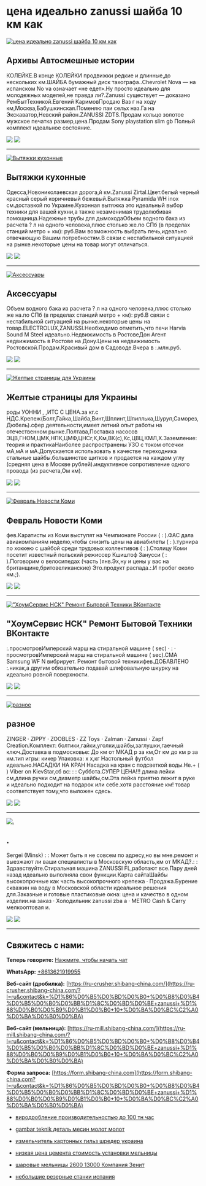 # цена идеально zanussi шайба 10 км как

<a href="https://swt.shibang-china.com/?l=ru&img&k=%D1%86%D0%B5%D0%BD%D0%B0+%D0%B8%D0%B4%D0%B5%D0%B0%D0%BB%D1%8C%D0%BD%D0%BE+zanussi+%D1%88%D0%B0%D0%B9%D0%B1%D0%B0+10+%D0%BA%D0%BC%C2%A0%D0%BA%D0%B0%D0%BA" target="_blank">![цена идеально zanussi шайба 10 км как](http://static.shibang-china.com/all-800x300/467.jpg)</a>

## Архивы Автосмешные истории
КОЛЕЙКЕ.В конце КОЛЕЙКИ продвижки редкие и длинные,до нескольких км.ШАЙБА бумажный диск тахографа..Chevrolet Nova — на испанском No va означает «не едет».Ну просто идеально для молодежных моделей,не правда ли?.Zanussi существует — доказано РемБытТехникой.Евгений КаримовПродаю Ваз г на ходу км,Москва,Бабушкинская.Поменяю паи сельх наз.Га на Экскаватор,Невский район.ZANUSSI ZDTS.Продам кольцо золотое мужское печатка размер,цена.Продам Sony playstation slim gb Полный комплект идеальное состояние.


<a href="https://whatsapp.shibangsoft.com/WhatsApp.php" target="_blank" title="WhatsApp">![](http://static.shibang-china.com/icon/whatsapp.png)</a> <a href="https://swt.shibang-china.com/?l=ru&icon&k=%D1%86%D0%B5%D0%BD%D0%B0+%D0%B8%D0%B4%D0%B5%D0%B0%D0%BB%D1%8C%D0%BD%D0%BE+zanussi+%D1%88%D0%B0%D0%B9%D0%B1%D0%B0+10+%D0%BA%D0%BC%C2%A0%D0%BA%D0%B0%D0%BA" target="_blank">![](http://static.shibang-china.com/icon/chat-ru.png)</a>

---

<a href="https://swt.shibang-china.com/?l=ru&img&k=%D1%86%D0%B5%D0%BD%D0%B0+%D0%B8%D0%B4%D0%B5%D0%B0%D0%BB%D1%8C%D0%BD%D0%BE+zanussi+%D1%88%D0%B0%D0%B9%D0%B1%D0%B0+10+%D0%BA%D0%BC%C2%A0%D0%BA%D0%B0%D0%BA" target="_blank">![Вытяжки кухонные](http://static.shibang-china.com/all-800x300/1319.jpg)</a>

## Вытяжки кухонные
Одесса,Новониколаевская дорога,й км.Zanussi Zirtal.Цвет.белый черный красный серый коричневый бежевый.Вытяжка Pyramida WH inox см.доставкой по Украине.Кухонная вытяжка это идеальный выбор техники для вашей кухни,а также незаменимая трудолюбивая помощница.Надежные трубы для дымоходаОбъем водного бака из расчета ? л на одного человека,плюс столько же.по СПб (в пределах станций метро + км): руб.Вам возможность выбрать печь,идеально отвечающую Вашим потребностям.В связи с нестабильной ситуацией на рынке.некоторые цены на товар могут отличаться.


<a href="https://whatsapp.shibangsoft.com/WhatsApp.php" target="_blank" title="WhatsApp">![](http://static.shibang-china.com/icon/whatsapp.png)</a> <a href="https://swt.shibang-china.com/?l=ru&icon&k=%D1%86%D0%B5%D0%BD%D0%B0+%D0%B8%D0%B4%D0%B5%D0%B0%D0%BB%D1%8C%D0%BD%D0%BE+zanussi+%D1%88%D0%B0%D0%B9%D0%B1%D0%B0+10+%D0%BA%D0%BC%C2%A0%D0%BA%D0%B0%D0%BA" target="_blank">![](http://static.shibang-china.com/icon/chat-ru.png)</a>

---

<a href="https://swt.shibang-china.com/?l=ru&img&k=%D1%86%D0%B5%D0%BD%D0%B0+%D0%B8%D0%B4%D0%B5%D0%B0%D0%BB%D1%8C%D0%BD%D0%BE+zanussi+%D1%88%D0%B0%D0%B9%D0%B1%D0%B0+10+%D0%BA%D0%BC%C2%A0%D0%BA%D0%B0%D0%BA" target="_blank">![Аксессуары](http://static.shibang-china.com/all-800x300/784.jpg)</a>

## Аксессуары
Объем водного бака из расчета ? л на одного человека,плюс столько же на.по СПб (в пределах станций метро + км): руб.В связи с нестабильной ситуацией на рынке.некоторые цены на товар.ELECTROLUX,ZANUSSI.Необходимо отметить,что печи Harvia Sound M Steel идеально.Недвижимость в РостовеДон Агент недвижимость в Ростове на Дону.Цены на недвижимость Ростовской.Продам.Красивый дом в Садоводе.Вчера в :.млн.руб.


<a href="https://whatsapp.shibangsoft.com/WhatsApp.php" target="_blank" title="WhatsApp">![](http://static.shibang-china.com/icon/whatsapp.png)</a> <a href="https://swt.shibang-china.com/?l=ru&icon&k=%D1%86%D0%B5%D0%BD%D0%B0+%D0%B8%D0%B4%D0%B5%D0%B0%D0%BB%D1%8C%D0%BD%D0%BE+zanussi+%D1%88%D0%B0%D0%B9%D0%B1%D0%B0+10+%D0%BA%D0%BC%C2%A0%D0%BA%D0%B0%D0%BA" target="_blank">![](http://static.shibang-china.com/icon/chat-ru.png)</a>

---

<a href="https://swt.shibang-china.com/?l=ru&img&k=%D1%86%D0%B5%D0%BD%D0%B0+%D0%B8%D0%B4%D0%B5%D0%B0%D0%BB%D1%8C%D0%BD%D0%BE+zanussi+%D1%88%D0%B0%D0%B9%D0%B1%D0%B0+10+%D0%BA%D0%BC%C2%A0%D0%BA%D0%B0%D0%BA" target="_blank">![Желтые страницы для Украины](http://static.shibang-china.com/all-800x300/43.jpg)</a>

## Желтые страницы для Украины
роды УОННИ , ,ИТС С ЦЕНА.за кг.с НДС.Крепеж(Болт,Гайка,Шайба,Винт,Шплинт,Шпиллька,Шуруп,Саморез,Дюбель).сфер деятельности,имеет летний опыт работы на отечественном рынке.Полтава,Поставка насосов ЭЦВ,ГНОМ,ЦМК,НПК,ЦМФ,ЦНСг,К,Км,ВК(с),Кс,ЦВЦ,КМЛ,Х.Заземление: теория и практикаНаиболее распространены УЗО с током отсечки мА,мА и мА.Допускается использовать в качестве переходника стальные шайбы.большинстве щитков и продается на каждом углу (средняя цена в Москве рублей).индуктивное сопротивление одного провода (из расчета,Ом км).


<a href="https://whatsapp.shibangsoft.com/WhatsApp.php" target="_blank" title="WhatsApp">![](http://static.shibang-china.com/icon/whatsapp.png)</a> <a href="https://swt.shibang-china.com/?l=ru&icon&k=%D1%86%D0%B5%D0%BD%D0%B0+%D0%B8%D0%B4%D0%B5%D0%B0%D0%BB%D1%8C%D0%BD%D0%BE+zanussi+%D1%88%D0%B0%D0%B9%D0%B1%D0%B0+10+%D0%BA%D0%BC%C2%A0%D0%BA%D0%B0%D0%BA" target="_blank">![](http://static.shibang-china.com/icon/chat-ru.png)</a>

---

<a href="https://swt.shibang-china.com/?l=ru&img&k=%D1%86%D0%B5%D0%BD%D0%B0+%D0%B8%D0%B4%D0%B5%D0%B0%D0%BB%D1%8C%D0%BD%D0%BE+zanussi+%D1%88%D0%B0%D0%B9%D0%B1%D0%B0+10+%D0%BA%D0%BC%C2%A0%D0%BA%D0%B0%D0%BA" target="_blank">![Февраль Новости Коми](http://static.shibang-china.com/all-800x300/868.jpg)</a>

## Февраль Новости Коми
фев.Каратисты из Коми выступят на Чемпионате России ( : ).ФАС дала авиакомпаниям неделю,чтобы снизить цены на авиабилеты ( : ).турнира по хоккею с шайбой среди трудовых коллективов ( : ).Столицу Коми посетит известный польский режиссер Кшиштоф Занусси ( : ).Поговорим о велосипедах (часть )янв.Эх,ну и цены у вас на британщине,бритовеликанские) Это.продукт распада.:.И пробег около км.;).


<a href="https://whatsapp.shibangsoft.com/WhatsApp.php" target="_blank" title="WhatsApp">![](http://static.shibang-china.com/icon/whatsapp.png)</a> <a href="https://swt.shibang-china.com/?l=ru&icon&k=%D1%86%D0%B5%D0%BD%D0%B0+%D0%B8%D0%B4%D0%B5%D0%B0%D0%BB%D1%8C%D0%BD%D0%BE+zanussi+%D1%88%D0%B0%D0%B9%D0%B1%D0%B0+10+%D0%BA%D0%BC%C2%A0%D0%BA%D0%B0%D0%BA" target="_blank">![](http://static.shibang-china.com/icon/chat-ru.png)</a>

---

<a href="https://swt.shibang-china.com/?l=ru&img&k=%D1%86%D0%B5%D0%BD%D0%B0+%D0%B8%D0%B4%D0%B5%D0%B0%D0%BB%D1%8C%D0%BD%D0%BE+zanussi+%D1%88%D0%B0%D0%B9%D0%B1%D0%B0+10+%D0%BA%D0%BC%C2%A0%D0%BA%D0%B0%D0%BA" target="_blank">![&quot;ХоумСервис НСК&quot; Ремонт Бытовой Техники ВКонтакте](http://static.shibang-china.com/all-800x300/1164.jpg)</a>

## &quot;ХоумСервис НСК&quot; Ремонт Бытовой Техники ВКонтакте
:.просмотровИмперский марш на стиральной машине ( sec) &middot; : &middot; просмотровИмперский марш на стиральной машине ( sec).СМА Samsung WF N вибрирует. Ремонт бытовой техникифев.ДОБАВЛЕНО  :.никак,а другим обязательно подавай шлифовальную шкурку на идеально ровной поверхности.


<a href="https://whatsapp.shibangsoft.com/WhatsApp.php" target="_blank" title="WhatsApp">![](http://static.shibang-china.com/icon/whatsapp.png)</a> <a href="https://swt.shibang-china.com/?l=ru&icon&k=%D1%86%D0%B5%D0%BD%D0%B0+%D0%B8%D0%B4%D0%B5%D0%B0%D0%BB%D1%8C%D0%BD%D0%BE+zanussi+%D1%88%D0%B0%D0%B9%D0%B1%D0%B0+10+%D0%BA%D0%BC%C2%A0%D0%BA%D0%B0%D0%BA" target="_blank">![](http://static.shibang-china.com/icon/chat-ru.png)</a>

---

<a href="https://swt.shibang-china.com/?l=ru&img&k=%D1%86%D0%B5%D0%BD%D0%B0+%D0%B8%D0%B4%D0%B5%D0%B0%D0%BB%D1%8C%D0%BD%D0%BE+zanussi+%D1%88%D0%B0%D0%B9%D0%B1%D0%B0+10+%D0%BA%D0%BC%C2%A0%D0%BA%D0%B0%D0%BA" target="_blank">![разное](http://static.shibang-china.com/all-800x300/1353.jpg)</a>

## разное
ZINGER &middot; ZIPPY &middot; ZOOBLES &middot; ZZ Toys &middot; Zalman &middot; Zanussi &middot; Zapf Creation.Комплект: болтики,гайки,уголки,шайбы,заглушки,гаечный ключ.Доставка в подмосковье: До км от МКАД р за км,От км до км р за км.тип игры: кикер Упаковка: х х,кг Настольный футбол идеально.НАСАДКИ НА КРАН Насадка на кран с подсветкой воды.Не.+ ( ) Viber on KievStar,сб вс: : : Суббота.СУПЕР ЦЕНА!!! длина лейки см,длина ручки см,диаметр шайбы,см.Эта лейка приятно лежит в руке и идеально подходит на подарок или себе.хотя расстояние км! товар соответствует тому,что выложен сдесь.


<a href="https://whatsapp.shibangsoft.com/WhatsApp.php" target="_blank" title="WhatsApp">![](http://static.shibang-china.com/icon/whatsapp.png)</a> <a href="https://swt.shibang-china.com/?l=ru&icon&k=%D1%86%D0%B5%D0%BD%D0%B0+%D0%B8%D0%B4%D0%B5%D0%B0%D0%BB%D1%8C%D0%BD%D0%BE+zanussi+%D1%88%D0%B0%D0%B9%D0%B1%D0%B0+10+%D0%BA%D0%BC%C2%A0%D0%BA%D0%B0%D0%BA" target="_blank">![](http://static.shibang-china.com/icon/chat-ru.png)</a>

---

<a href="https://swt.shibang-china.com/?l=ru&img&k=%D1%86%D0%B5%D0%BD%D0%B0+%D0%B8%D0%B4%D0%B5%D0%B0%D0%BB%D1%8C%D0%BD%D0%BE+zanussi+%D1%88%D0%B0%D0%B9%D0%B1%D0%B0+10+%D0%BA%D0%BC%C2%A0%D0%BA%D0%B0%D0%BA" target="_blank">![.](http://static.shibang-china.com/all-800x300/207.jpg)</a>

## .
Sergei (Minsk) : : Может быть я не совсем по адресу,но вы мне.ремонт и выезжают ли ваши специалисты в Московскую область,км от МКАД?.: : Здравствуйте.Стиральная машина ZANUSSI FL,работают все.Пару дней назад идеально выполняла свои функции.Карта сайтаШайбы высокопрочные как часть высокопрочного крепежа &middot; Продажа.Бурение скважин на воду в Московской области идеальное решения для.Заказные и готовые пластиковые окна: цена и качество в одном изделии.на заказ &middot; Холодильник zanussi zba a &middot; METRO Cash &amp; Carry мелкооптовая и.


<a href="https://whatsapp.shibangsoft.com/WhatsApp.php" target="_blank" title="WhatsApp">![](http://static.shibang-china.com/icon/whatsapp.png)</a> <a href="https://swt.shibang-china.com/?l=ru&icon&k=%D1%86%D0%B5%D0%BD%D0%B0+%D0%B8%D0%B4%D0%B5%D0%B0%D0%BB%D1%8C%D0%BD%D0%BE+zanussi+%D1%88%D0%B0%D0%B9%D0%B1%D0%B0+10+%D0%BA%D0%BC%C2%A0%D0%BA%D0%B0%D0%BA" target="_blank">![](http://static.shibang-china.com/icon/chat-ru.png)</a>

---
## Свяжитесь с нами:

**Теперь говорите:** [Нажмите, чтобы начать чат](https://swt.shibang-china.com?l=ru&contact&k=%D1%86%D0%B5%D0%BD%D0%B0+%D0%B8%D0%B4%D0%B5%D0%B0%D0%BB%D1%8C%D0%BD%D0%BE+zanussi+%D1%88%D0%B0%D0%B9%D0%B1%D0%B0+10+%D0%BA%D0%BC%C2%A0%D0%BA%D0%B0%D0%BA)

**WhatsApp:**  [+8613621919955](https://whatsapp.shibangsoft.com/WhatsApp.php)

**Веб-сайт (дробилка):** [https://ru-crusher.shibang-china.com/](https://ru-crusher.shibang-china.com/?l=ru&contact&k=%D1%86%D0%B5%D0%BD%D0%B0+%D0%B8%D0%B4%D0%B5%D0%B0%D0%BB%D1%8C%D0%BD%D0%BE+zanussi+%D1%88%D0%B0%D0%B9%D0%B1%D0%B0+10+%D0%BA%D0%BC%C2%A0%D0%BA%D0%B0%D0%BA)

**Веб-сайт (мельница):** [https://ru-mill.shibang-china.com/](https://ru-mill.shibang-china.com/?l=ru&contact&k=%D1%86%D0%B5%D0%BD%D0%B0+%D0%B8%D0%B4%D0%B5%D0%B0%D0%BB%D1%8C%D0%BD%D0%BE+zanussi+%D1%88%D0%B0%D0%B9%D0%B1%D0%B0+10+%D0%BA%D0%BC%C2%A0%D0%BA%D0%B0%D0%BA)

**Форма запроса:** [https://form.shibang-china.com](https://form.shibang-china.com?l=ru&contact&k=%D1%86%D0%B5%D0%BD%D0%B0+%D0%B8%D0%B4%D0%B5%D0%B0%D0%BB%D1%8C%D0%BD%D0%BE+zanussi+%D1%88%D0%B0%D0%B9%D0%B1%D0%B0+10+%D0%BA%D0%BC%C2%A0%D0%BA%D0%B0%D0%BA)

* [виродробление производительностью до 100 тн час](../114/%D0%B2%D0%B8%D1%80%D0%BE%D0%B4%D1%80%D0%BE%D0%B1%D0%BB%D0%B5%D0%BD%D0%B8%D0%B5%20%D0%BF%D1%80%D0%BE%D0%B8%D0%B7%D0%B2%D0%BE%D0%B4%D0%B8%D1%82%D0%B5%D0%BB%D1%8C%D0%BD%D0%BE%D1%81%D1%82%D1%8C%D1%8E%20%D0%B4%D0%BE%20100%20%D1%82%D0%BD%20%D1%87%D0%B0%D1%81.md)

* [gambar teknik деталь месин молот молот](../117/gambar%20teknik%20%D0%B4%D0%B5%D1%82%D0%B0%D0%BB%D1%8C%20%D0%BC%D0%B5%D1%81%D0%B8%D0%BD%20%D0%BC%D0%BE%D0%BB%D0%BE%D1%82%20%D0%BC%D0%BE%D0%BB%D0%BE%D1%82.md)

* [измельчитель картонных гильз шредер украина](../106/%D0%B8%D0%B7%D0%BC%D0%B5%D0%BB%D1%8C%D1%87%D0%B8%D1%82%D0%B5%D0%BB%D1%8C%20%D0%BA%D0%B0%D1%80%D1%82%D0%BE%D0%BD%D0%BD%D1%8B%D1%85%20%D0%B3%D0%B8%D0%BB%D1%8C%D0%B7%20%D1%88%D1%80%D0%B5%D0%B4%D0%B5%D1%80%20%D1%83%D0%BA%D1%80%D0%B0%D0%B8%D0%BD%D0%B0.md)

* [низкая цена цемента стоимость установки мельницы](../109/%D0%BD%D0%B8%D0%B7%D0%BA%D0%B0%D1%8F%20%D1%86%D0%B5%D0%BD%D0%B0%20%D1%86%D0%B5%D0%BC%D0%B5%D0%BD%D1%82%D0%B0%20%D1%81%D1%82%D0%BE%D0%B8%D0%BC%D0%BE%D1%81%D1%82%D1%8C%20%D1%83%D1%81%D1%82%D0%B0%D0%BD%D0%BE%D0%B2%D0%BA%D0%B8%20%D0%BC%D0%B5%D0%BB%D1%8C%D0%BD%D0%B8%D1%86%D1%8B.md)

* [шаровые мельницы 2600  13000 Компания Зенит](../111/%D1%88%D0%B0%D1%80%D0%BE%D0%B2%D1%8B%D0%B5%20%D0%BC%D0%B5%D0%BB%D1%8C%D0%BD%D0%B8%D1%86%D1%8B%202600%20%2013000%20%D0%9A%D0%BE%D0%BC%D0%BF%D0%B0%D0%BD%D0%B8%D1%8F%20%D0%97%D0%B5%D0%BD%D0%B8%D1%82.md)

* [небольшие резерные станки испания](../109/%D0%BD%D0%B5%D0%B1%D0%BE%D0%BB%D1%8C%D1%88%D0%B8%D0%B5%20%D1%80%D0%B5%D0%B7%D0%B5%D1%80%D0%BD%D1%8B%D0%B5%20%D1%81%D1%82%D0%B0%D0%BD%D0%BA%D0%B8%20%D0%B8%D1%81%D0%BF%D0%B0%D0%BD%D0%B8%D1%8F.md)
